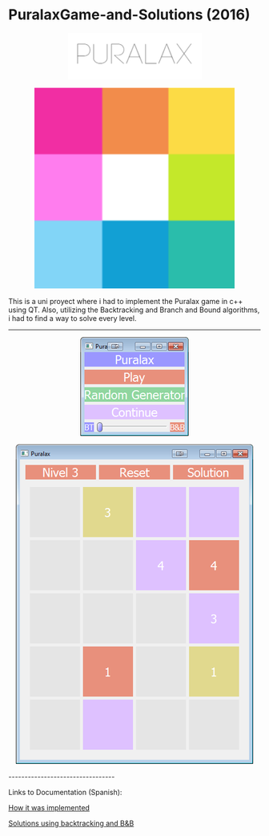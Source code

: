 # PuralaxGame-and-Solutions (2016)

<p align="center">
  <img src="Images/puralax9.png" />
</p>

<p align="center">
  <img width="400" height="400" src="Images/puralax8.png" />
</p>

This is a uni proyect where i had to implement the Puralax game in c++ using QT.
Also, utilizing the Backtracking and Branch and Bound algorithms, i had to find a way to solve every level. 

-----------------------------------
<p align="center">
  <img src="Images/Puralax_inic.png" />
</p>

<p align="center">
  <img src="Images/Puralax_board.png" />
</p>
---------------------------------

Links to Documentation (Spanish):

[How it was implemented](https://docs.google.com/document/d/1CUday_n9lpD1SHfb34m1TZb7-2fse8b4d0b_4Zj27VQ/edit?usp=sharing)

[Solutions using backtracking and B&B](https://docs.google.com/document/d/1ddmZcQ14kEJiht3qSLA6j_DrJiPz9vPd4_3CIwfUXsc/edit?usp=sharing)
